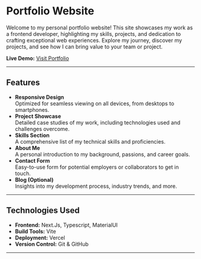# Portfolio Website

Welcome to my personal portfolio website! This site showcases my work as a frontend developer, highlighting my skills, projects, and dedication to crafting exceptional web experiences. Explore my journey, discover my projects, and see how I can bring value to your team or project.

**Live Demo:** [Visit Portfolio](https://your-live-demo-url.com)

---

## Features

- **Responsive Design**  
  Optimized for seamless viewing on all devices, from desktops to smartphones.
- **Project Showcase**  
  Detailed case studies of my work, including technologies used and challenges overcome.
- **Skills Section**  
  A comprehensive list of my technical skills and proficiencies.
- **About Me**  
  A personal introduction to my background, passions, and career goals.
- **Contact Form**  
  Easy-to-use form for potential employers or collaborators to get in touch.
- **Blog (Optional)**  
  Insights into my development process, industry trends, and more.

---

## Technologies Used

- **Frontend:** Next.Js, Typescript, MaterialUI 
- **Build Tools:** Vite  
- **Deployment:** Vercel  
- **Version Control:** Git & GitHub

---

